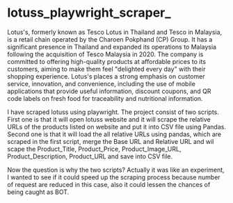 # lotuss_playwright_scraper_

Lotus's, formerly known as Tesco Lotus in Thailand and Tesco in Malaysia, is a retail chain operated by the Charoen Pokphand (CP) Group. It has a significant presence in Thailand and expanded its operations to Malaysia following the acquisition of Tesco Malaysia in 2020. The company is committed to offering high-quality products at affordable prices to its customers, aiming to make them feel "delighted every day" with their shopping experience. Lotus's places a strong emphasis on customer service, innovation, and convenience, including the use of mobile applications that provide useful information, discount coupons, and QR code labels on fresh food for traceability and nutritional information.

I have scraped lotuss using playwright. The project consist of two scripts. First one is that it will open lotuss website and it will scrape the relative URLs of the products listed on website and put it into CSV file using Pandas. Second one is that it will load the all relative URLs using pandas, which are scraped in the first script, merge the Base URL and Relative URL and wil scape the Product_Title, Product_Price, Product_Image_URL, Product_Description, Product_URL and save into CSV file.

Now the question is why the two scripts? Actually it was like an experiment, I wanted to see if it could speed up the scraping process because number of request are reduced in this case, also it could lessen the chances of being caught as BOT. 
